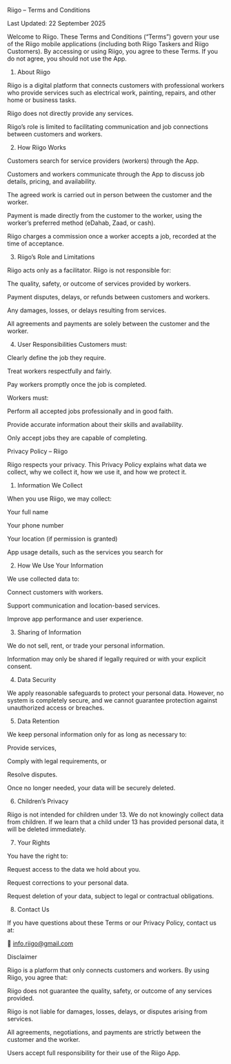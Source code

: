 Riigo – Terms and Conditions

Last Updated: 22 September 2025

Welcome to Riigo. These Terms and Conditions (“Terms”) govern your use of the Riigo mobile applications (including both Riigo Taskers and Riigo Customers). By accessing or using Riigo, you agree to these Terms. If you do not agree, you should not use the App.

1. About Riigo

Riigo is a digital platform that connects customers with professional workers who provide services such as electrical work, painting, repairs, and other home or business tasks.

Riigo does not directly provide any services.

Riigo’s role is limited to facilitating communication and job connections between customers and workers.

2. How Riigo Works

Customers search for service providers (workers) through the App.

Customers and workers communicate through the App to discuss job details, pricing, and availability.

The agreed work is carried out in person between the customer and the worker.

Payment is made directly from the customer to the worker, using the worker’s preferred method (eDahab, Zaad, or cash).

Riigo charges a commission once a worker accepts a job, recorded at the time of acceptance.

3. Riigo’s Role and Limitations

Riigo acts only as a facilitator. Riigo is not responsible for:

The quality, safety, or outcome of services provided by workers.

Payment disputes, delays, or refunds between customers and workers.

Any damages, losses, or delays resulting from services.

All agreements and payments are solely between the customer and the worker.

4. User Responsibilities
Customers must:

Clearly define the job they require.

Treat workers respectfully and fairly.

Pay workers promptly once the job is completed.

Workers must:

Perform all accepted jobs professionally and in good faith.

Provide accurate information about their skills and availability.

Only accept jobs they are capable of completing.

Privacy Policy – Riigo

Riigo respects your privacy. This Privacy Policy explains what data we collect, why we collect it, how we use it, and how we protect it.

1. Information We Collect

When you use Riigo, we may collect:

Your full name

Your phone number

Your location (if permission is granted)

App usage details, such as the services you search for

2. How We Use Your Information

We use collected data to:

Connect customers with workers.

Support communication and location-based services.

Improve app performance and user experience.

3. Sharing of Information

We do not sell, rent, or trade your personal information.

Information may only be shared if legally required or with your explicit consent.

4. Data Security

We apply reasonable safeguards to protect your personal data. However, no system is completely secure, and we cannot guarantee protection against unauthorized access or breaches.

5. Data Retention

We keep personal information only for as long as necessary to:

Provide services,

Comply with legal requirements, or

Resolve disputes.

Once no longer needed, your data will be securely deleted.

6. Children’s Privacy

Riigo is not intended for children under 13. We do not knowingly collect data from children. If we learn that a child under 13 has provided personal data, it will be deleted immediately.

7. Your Rights

You have the right to:

Request access to the data we hold about you.

Request corrections to your personal data.

Request deletion of your data, subject to legal or contractual obligations.

8. Contact Us

If you have questions about these Terms or our Privacy Policy, contact us at:

📧 info.riigo@gmail.com

Disclaimer

Riigo is a platform that only connects customers and workers. By using Riigo, you agree that:

Riigo does not guarantee the quality, safety, or outcome of any services provided.

Riigo is not liable for damages, losses, delays, or disputes arising from services.

All agreements, negotiations, and payments are strictly between the customer and the worker.

Users accept full responsibility for their use of the Riigo App.
